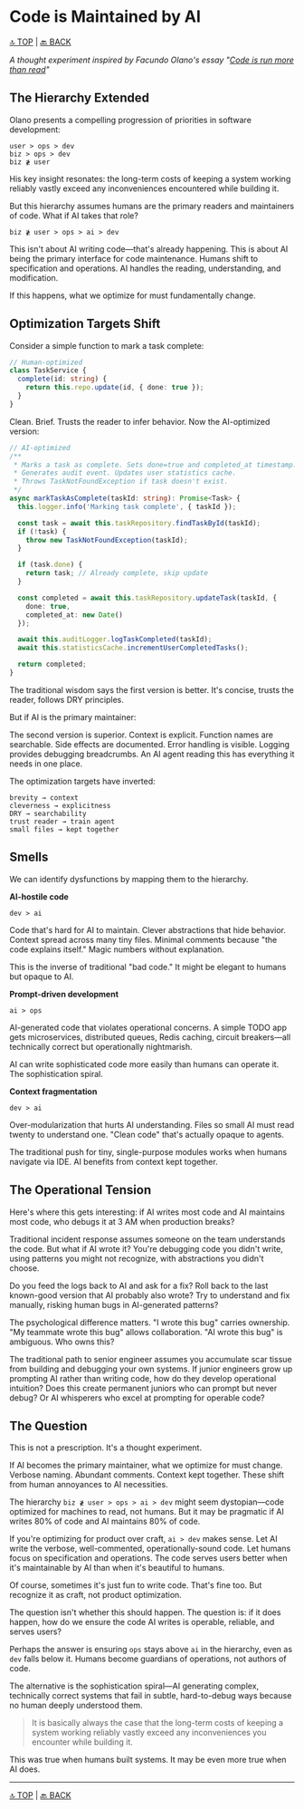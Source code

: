 # Code is Maintained by AI

[🔝 TOP](../README.md) | [🔙 BACK](./README.md)

_A thought experiment inspired by Facundo Olano's essay "[Code is run more than read](https://olano.dev/blog/code-is-run-more-than-read/)"_

## The Hierarchy Extended

Olano presents a compelling progression of priorities in software development:

```
user > ops > dev
biz > ops > dev
biz ≹ user
```

His key insight resonates: the long-term costs of keeping a system working reliably vastly exceed any inconveniences encountered while building it.

But this hierarchy assumes humans are the primary readers and maintainers of code. What if AI takes that role?

```
biz ≹ user > ops > ai > dev
```

This isn't about AI writing code—that's already happening. This is about AI being the primary interface for code maintenance. Humans shift to specification and operations. AI handles the reading, understanding, and modification.

If this happens, what we optimize for must fundamentally change.

## Optimization Targets Shift

Consider a simple function to mark a task complete:

```typescript
// Human-optimized
class TaskService {
  complete(id: string) {
    return this.repo.update(id, { done: true });
  }
}
```

Clean. Brief. Trusts the reader to infer behavior. Now the AI-optimized version:

```typescript
// AI-optimized
/**
 * Marks a task as complete. Sets done=true and completed_at timestamp.
 * Generates audit event. Updates user statistics cache.
 * Throws TaskNotFoundException if task doesn't exist.
 */
async markTaskAsComplete(taskId: string): Promise<Task> {
  this.logger.info('Marking task complete', { taskId });

  const task = await this.taskRepository.findTaskById(taskId);
  if (!task) {
    throw new TaskNotFoundException(taskId);
  }

  if (task.done) {
    return task; // Already complete, skip update
  }

  const completed = await this.taskRepository.updateTask(taskId, {
    done: true,
    completed_at: new Date()
  });

  await this.auditLogger.logTaskCompleted(taskId);
  await this.statisticsCache.incrementUserCompletedTasks();

  return completed;
}
```

The traditional wisdom says the first version is better. It's concise, trusts the reader, follows DRY principles.

But if AI is the primary maintainer:

The second version is superior. Context is explicit. Function names are searchable. Side effects are documented. Error handling is visible. Logging provides debugging breadcrumbs. An AI agent reading this has everything it needs in one place.

The optimization targets have inverted:

```
brevity → context
cleverness → explicitness
DRY → searchability
trust reader → train agent
small files → kept together
```

## Smells

We can identify dysfunctions by mapping them to the hierarchy.

**AI-hostile code**

`dev > ai`

Code that's hard for AI to maintain. Clever abstractions that hide behavior. Context spread across many tiny files. Minimal comments because "the code explains itself." Magic numbers without explanation.

This is the inverse of traditional "bad code." It might be elegant to humans but opaque to AI.

**Prompt-driven development**

`ai > ops`

AI-generated code that violates operational concerns. A simple TODO app gets microservices, distributed queues, Redis caching, circuit breakers—all technically correct but operationally nightmarish.

AI can write sophisticated code more easily than humans can operate it. The sophistication spiral.

**Context fragmentation**

`dev > ai`

Over-modularization that hurts AI understanding. Files so small AI must read twenty to understand one. "Clean code" that's actually opaque to agents.

The traditional push for tiny, single-purpose modules works when humans navigate via IDE. AI benefits from context kept together.

## The Operational Tension

Here's where this gets interesting: if AI writes most code and AI maintains most code, who debugs it at 3 AM when production breaks?

Traditional incident response assumes someone on the team understands the code. But what if AI wrote it? You're debugging code you didn't write, using patterns you might not recognize, with abstractions you didn't choose.

Do you feed the logs back to AI and ask for a fix? Roll back to the last known-good version that AI probably also wrote? Try to understand and fix manually, risking human bugs in AI-generated patterns?

The psychological difference matters. "I wrote this bug" carries ownership. "My teammate wrote this bug" allows collaboration. "AI wrote this bug" is ambiguous. Who owns this?

The traditional path to senior engineer assumes you accumulate scar tissue from building and debugging your own systems. If junior engineers grow up prompting AI rather than writing code, how do they develop operational intuition? Does this create permanent juniors who can prompt but never debug? Or AI whisperers who excel at prompting for operable code?

## The Question

This is not a prescription. It's a thought experiment.

If AI becomes the primary maintainer, what we optimize for must change. Verbose naming. Abundant comments. Context kept together. These shift from human annoyances to AI necessities.

The hierarchy `biz ≹ user > ops > ai > dev` might seem dystopian—code optimized for machines to read, not humans. But it may be pragmatic if AI writes 80% of code and AI maintains 80% of code.

If you're optimizing for product over craft, `ai > dev` makes sense. Let AI write the verbose, well-commented, operationally-sound code. Let humans focus on specification and operations. The code serves users better when it's maintainable by AI than when it's beautiful to humans.

Of course, sometimes it's just fun to write code. That's fine too. But recognize it as craft, not product optimization.

The question isn't whether this should happen. The question is: if it does happen, how do we ensure the code AI writes is operable, reliable, and serves users?

Perhaps the answer is ensuring `ops` stays above `ai` in the hierarchy, even as `dev` falls below it. Humans become guardians of operations, not authors of code.

The alternative is the sophistication spiral—AI generating complex, technically correct systems that fail in subtle, hard-to-debug ways because no human deeply understood them.

> It is basically always the case that the long-term costs of keeping a system working reliably vastly exceed any inconveniences you encounter while building it.

This was true when humans built systems. It may be even more true when AI does.

---

[🔝 TOP](../README.md) | [🔙 BACK](./README.md)
